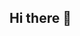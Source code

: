 ## Hi there 👋

<!--
**yehtunaung/yehtunaung** is a ✨ _special_ ✨ repository because its `README.md` (this file) appears on your GitHub profile.

Here are some ideas to get you started:

- 🔭 I’m currently working on ...
- 🌱 I’m currently learning ...
- 👯 I’m looking to collaborate on ...
- 🤔 I’m looking for help with ...
- 💬 Ask me about ...
- 📫 How to reach me: ...
- 😄 Pronouns: ...
- ⚡ Fun fact:
![GitHub followers](https://img.shields.io/github/followers/yehtunaung?style=social)
![GitHub stars](https://img.shields.io/github/stars/yehtunaung?style=social)
![Your GitHub Stats](https://github-readme-stats.vercel.app/api?username=yehtunaung&show_icons=true)

![Top Languages](https://github-readme-stats.vercel.app/api/top-langs/?username=yehtunaung&layout=compact)

